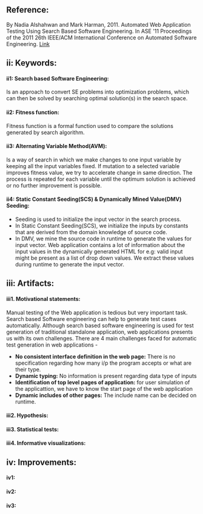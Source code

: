 Reference:
-----------
By Nadia Alshahwan and Mark Harman, 2011. Automated Web Application Testing Using Search Based Software Engineering. In ASE '11 Proceedings of the 2011 26th IEEE/ACM International Conference on Automated Software Engineering. [Link](http://www0.cs.ucl.ac.uk/staff/mharman/ase11-na.pdf)

ii: Keywords:
------------------
#### ii1: Search based Software Engineering: 
Is an approach to convert SE problems into optimization problems, which can then be solved by searching optimal solution(s) in the search space. 

#### ii2: Fitness function: 
Fitness function is a formal function used to compare the solutions generated by search algorithm. 

#### ii3: Alternating Variable Method(AVM): 
Is a way of search in which we make changes to one input variable by keeping all the input variables fixed. If mutation to a selected variable  improves fitness value, we try to accelerate change in same direction. The process is repeated for each variable until the optimum solution is achieved or no further improvement is possible.

#### ii4: Static Constant Seeding(SCS) & Dynamically Mined Value(DMV) Seeding: 
* Seeding is used to initialize the input vector in the search process. 
* In Static Constant Seeding(SCS), we initialize the inputs by constants that are derived from the domain knowledge of source code. 
* In DMV, we mine the source code in runtime to generate the values for input vector. Web application contains a lot of information about the input values in the dynamically generated HTML for e.g: valid input might be present as a list of drop down values. We extract these values during runtime to generate the input vector.


iii: Artifacts:
---------------
#### iii1. Motivational statements:
Manual testing of the Web application is tedious but very important task. Search based Software engineering can help to generate test cases automatically. Although search based software engineering is used for test generation of traditional standalone application, web applications presents us with its own challenges. There are 4 main challenges faced for automatic test generation in web applications - 
* **No consistent interface definition in the web page:** There is no specification regarding how many i/p the program accepts or what are their type.
* **Dynamic typing:** No information is present regarding data type of inputs
* **Identification of top level pages of application:** for user simulation of the applicattion, we have to know the start page of the web application
* **Dynamic includes of other pages:** The include name can be decided on runtime.

#### iii2. Hypothesis:

#### iii3. Statistical tests: 

#### iii4. Informative visualizations:

iv: Improvements:
-------------
#### iv1:

#### iv2:

#### iv3: